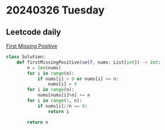 # 20240326 Tuesday

## Leetcode daily

[First Missing Positive](https://leetcode.com/problems/first-missing-positive/?envType=daily-question&envId=2024-03-26)

```py
class Solution:
    def firstMissingPositive(self, nums: List[int]) -> int:
        n = len(nums)
        for i in range(n):
            if nums[i] < 0 or nums[i] >= n:
                nums[i] = 0
        for i in range(n):
            nums[nums[i]%n] += n
        for i in range(1, n):
            if nums[i]//n == 0:
                return i

        return n
```

